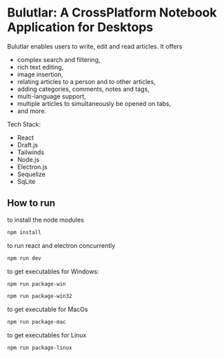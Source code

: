 # Bulutlar: A CrossPlatform Notebook Application for Desktops

Bulutlar enables users to write, edit and read articles. It offers 
- complex search and filtering,
- rich text editing,
- image insertion,
- relating articles to a person and to other articles,
- adding categories, comments, notes and tags,
- multi-language support,
- multiple articles to simultaneously be opened on tabs,
- and more.

Tech Stack:
- React
- Draft.js
- Tailwinds
- Node.js
- Electron.js
- Sequelize
- SqLite

## How to run
to install the node modules
``` bash
npm install
```
to run react and electron concurrently
``` bash
npm run dev
```
to get executables
for Windows:
``` bash
npm run package-win
```

``` bash
npm run package-win32
```
to get executable for MacOs
``` bash
npm run package-mac
```
to get executables for Linux
``` bash
npm run package-linux
```
